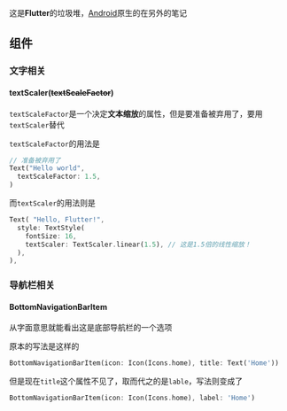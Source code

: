 这是**Flutter**的垃圾堆，[Android](../至于kotlin/历史的垃圾堆·其一.md)原生的在另外的笔记

## 组件

### 文字相关

#### textScaler(~~textScaleFactor~~)

`textScaleFactor`是一个决定**文本缩放**的属性，但是要准备被弃用了，要用`textScaler`替代

`textScaleFactor`的用法是

```dart
// 准备被弃用了
Text("Hello world",
  textScaleFactor: 1.5,
)
```
而`textScaler`的用法则是

```dart
Text( "Hello, Flutter!", 
  style: TextStyle( 
    fontSize: 16, 
    textScaler: TextScaler.linear(1.5), // 这是1.5倍的线性缩放！
  ), 
),
```

### 导航栏相关

#### BottomNavigationBarItem

从字面意思就能看出这是底部导航栏的一个选项

原本的写法是这样的

```dart
BottomNavigationBarItem(icon: Icon(Icons.home), title: Text('Home'))
```

但是现在`title`这个属性不见了，取而代之的是`lable`，写法则变成了

```dart
BottomNavigationBarItem(icon: Icon(Icons.home), label: 'Home')
```